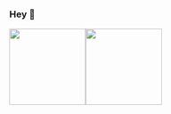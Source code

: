 ### Hey 👋

<a href="https://www.linkedin.com/in/sagar-p/"><img height="137px" src="https://github-readme-stats.vercel.app/api?username=kb-perbyte&hide_border=true&show_icons=true&include_all_commits=true&count_private=true&line_height=21&text_color=000&icon_color=000&bg_color=0,ea6161,ffc64d,fffc4d,52fa5a&theme=tokyonight" /><!-- wi*quL3fcV --><img height="137px" src="https://github-readme-stats.vercel.app/api/top-langs/?username=kb-perbyte&hide_border=true&layout=compact&langs_count=7&exclude_repo=comp426,Redventures-Movie-Quotes&text_color=000&icon_color=fff&bg_color=0,52fa5a,4dfcff,c64dff&theme=tokyonight" /></a>